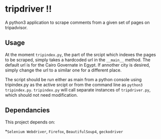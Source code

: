 # tripdriver !!

A python3 application to scrape comments from a given set of pages on tripadvisor.

## Usage

At the moment `tripindex.py`, the part of the srcipt which indexes the pages to be scraped, simply takes a hardcoded url in the `__main__` method.  The default url is for the Cairo Governate in Egypt. If annother city is desired, simply change the url to a similar one for a different place. 

The script should be run either as main from a python console using tripindex.py as the active srcipt or from the command line as `python3 tripindex.py`. `tripindex.py` will call separate instances of `tripdriver.py`, which should not need modification. 

## Dependancies

This project depends on: 

*`Selenium Webdriver`, `Firefox`, `BeautifulSoup4`, `geckodriver`
